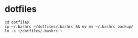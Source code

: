 # dotfiles

```
cd dotfiles
cp ~/.bashrc ~/dotfiles/.bashrc && mv mv ~/.bashrc backup/
ln -s ~/dotfiles/.bashrc ~
```